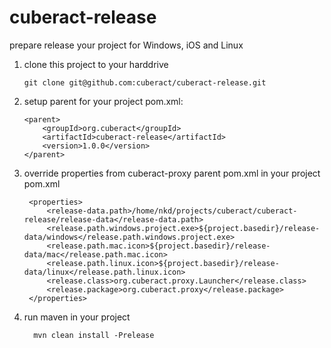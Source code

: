 # cuberact-release

prepare release your project for Windows, iOS and Linux
1. clone this project to your harddrive
   
   ```$bash
   git clone git@github.com:cuberact/cuberact-release.git
   ```

2. setup parent for your project pom.xml:

    ```$xml
    <parent>
        <groupId>org.cuberact</groupId>
        <artifactId>cuberact-release</artifactId>
        <version>1.0.0</version>
    </parent>
    ```
   
3. override properties from cuberact-proxy parent pom.xml in your project pom.xml

    ```$xml
     <properties>
         <release-data.path>/home/nkd/projects/cuberact/cuberact-release/release-data</release-data.path>
         <release.path.windows.project.exe>${project.basedir}/release-data/windows</release.path.windows.project.exe>
         <release.path.mac.icon>${project.basedir}/release-data/mac</release.path.mac.icon>
         <release.path.linux.icon>${project.basedir}/release-data/linux</release.path.linux.icon>
         <release.class>org.cuberact.proxy.Launcher</release.class>
         <release.package>org.cuberact.proxy</release.package>
     </properties>
    ```

4. run maven in your project
    ```$bash
      mvn clean install -Prelease
    ```
